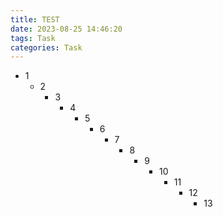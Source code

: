```yaml
---
title: TEST
date: 2023-08-25 14:46:20
tags: Task
categories: Task
---
```


+ 1
  + 2
    + 3
      + 4
        + 5
          + 6
            + 7
              + 8
                + 9
                  + 10
                    + 11
                      + 12
                        + 13
